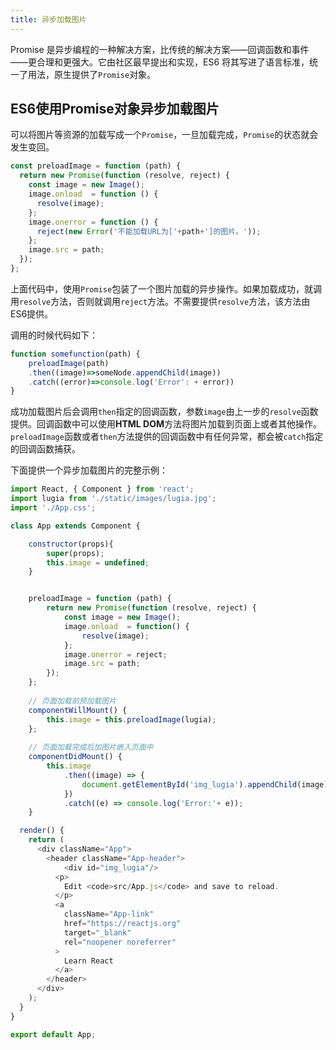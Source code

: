 ```yaml
---
title: 异步加载图片
---
```


Promise 是异步编程的一种解决方案，比传统的解决方案——回调函数和事件——更合理和更强大。它由社区最早提出和实现，ES6 将其写进了语言标准，统一了用法，原生提供了`Promise`对象。

## ES6使用Promise对象异步加载图片

可以将图片等资源的加载写成一个`Promise`，一旦加载完成，`Promise`的状态就会发生变回。

```javascript
const preloadImage = function (path) {
  return new Promise(function (resolve, reject) {
    const image = new Image();
    image.onload  = function () {
      resolve(image);
    };
    image.onerror = function () {
      reject(new Error('不能加载URL为['+path+']的图片。'));
    };
    image.src = path;
  });
};
```

上面代码中，使用`Promise`包装了一个图片加载的异步操作。如果加载成功，就调用`resolve`方法，否则就调用`reject`方法。不需要提供`resolve`方法，该方法由ES6提供。

调用的时候代码如下：

```javascript
function somefunction(path) {
    preloadImage(path)
    .then((image)=>someNode.appendChild(image))
   	.catch((error)=>console.log('Error': + error))
}
```

成功加载图片后会调用`then`指定的回调函数，参数`image`由上一步的`resolve`函数提供。回调函数中可以使用**HTML DOM**方法将图片加载到页面上或者其他操作。`preloadImage`函数或者`then`方法提供的回调函数中有任何异常，都会被`catch`指定的回调函数捕获。

下面提供一个异步加载图片的完整示例：

```javascript
import React, { Component } from 'react';
import lugia from './static/images/lugia.jpg';
import './App.css';

class App extends Component {

    constructor(props){
        super(props);
        this.image = undefined;
    }


    preloadImage = function (path) {
        return new Promise(function (resolve, reject) {
            const image = new Image();
            image.onload  = function() {
                resolve(image);
            };
            image.onerror = reject;
            image.src = path;
        });
    };
	
	// 页面加载前预加载图片
    componentWillMount() {
        this.image = this.preloadImage(lugia);
    };
	
	// 页面加载完成后加图片嵌入页面中
    componentDidMount() {
        this.image
            .then((image) => {
                document.getElementById('img_lugia').appendChild(image);
            })
            .catch((e) => console.log('Error:'+ e));
    }

  render() {
    return (
      <div className="App">
        <header className="App-header">
            <div id="img_lugia"/>
          <p>
            Edit <code>src/App.js</code> and save to reload.
          </p>
          <a
            className="App-link"
            href="https://reactjs.org"
            target="_blank"
            rel="noopener noreferrer"
          >
            Learn React
          </a>
        </header>
      </div>
    );
  }
}

export default App;
```

